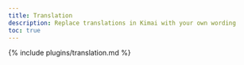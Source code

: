 ```yaml
---
title: Translation
description: Replace translations in Kimai with your own wording
toc: true
---
```


{% include plugins/translation.md %}  
